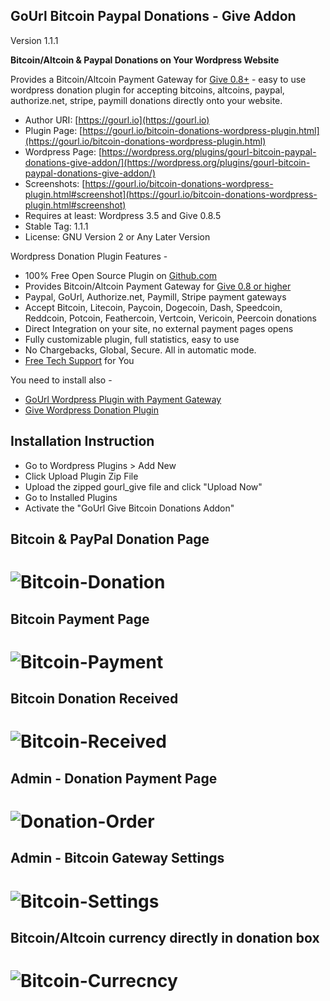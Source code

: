 
GoUrl Bitcoin Paypal Donations - Give Addon
-----------------------------------------------------------

Version 1.1.1

**Bitcoin/Altcoin & Paypal Donations on Your Wordpress Website**

Provides a Bitcoin/Altcoin Payment Gateway for [Give 0.8+](https://wordpress.org/plugins/give/) - easy to use wordpress donation plugin for accepting bitcoins, altcoins, paypal, authorize.net, stripe, paymill donations directly onto your website.


* Author URI: [https://gourl.io](https://gourl.io)
* Plugin Page: [https://gourl.io/bitcoin-donations-wordpress-plugin.html](https://gourl.io/bitcoin-donations-wordpress-plugin.html)
* Wordpress Page: [https://wordpress.org/plugins/gourl-bitcoin-paypal-donations-give-addon/](https://wordpress.org/plugins/gourl-bitcoin-paypal-donations-give-addon/)
* Screenshots: [https://gourl.io/bitcoin-donations-wordpress-plugin.html#screenshot](https://gourl.io/bitcoin-donations-wordpress-plugin.html#screenshot)
* Requires at least: Wordpress 3.5 and Give 0.8.5
* Stable Tag: 1.1.1
* License: GNU Version 2 or Any Later Version


Wordpress Donation Plugin Features -

* 100% Free Open Source Plugin on [Github.com](https://github.com/cryptoapi/Bitcoin-Paypal-Donations-Wordpress)
* Provides Bitcoin/Altcoin Payment Gateway for [Give 0.8 or higher](https://wordpress.org/plugins/give/)
* Paypal, GoUrl, Authorize.net, Paymill, Stripe payment gateways
* Accept Bitcoin, Litecoin, Paycoin, Dogecoin, Dash, Speedcoin, Reddcoin, Potcoin, Feathercoin, Vertcoin, Vericoin, Peercoin donations
* Direct Integration on your site, no external payment pages opens
* Fully customizable plugin, full statistics, easy to use
* No Chargebacks, Global, Secure. All in automatic mode.
* [Free Tech Support](https://gourl.io/view/contact/Contact_Us.html) for You

You need to install also - 

* [GoUrl Wordpress Plugin with Payment Gateway](https://wordpress.org/plugins/gourl-bitcoin-payment-gateway-paid-downloads-membership/)
* [Give Wordpress Donation Plugin](https://wordpress.org/plugins/give/)



Installation Instruction
----------------
* Go to Wordpress Plugins > Add New
* Click Upload Plugin Zip File
* Upload the zipped gourl_give file and click "Upload Now"
* Go to Installed Plugins
* Activate the "GoUrl Give Bitcoin Donations Addon"

  
  
Bitcoin & PayPal Donation Page
-----------------
# ![Bitcoin-Donation](https://gourl.io/images/give/screenshot-1.png)


Bitcoin Payment Page
-----------------
# ![Bitcoin-Payment](https://gourl.io/images/give/screenshot-2.png)


Bitcoin Donation Received
-----------------
# ![Bitcoin-Received](https://gourl.io/images/give/screenshot-3.png)


Admin - Donation Payment Page
-----------------
# ![Donation-Order](https://gourl.io/images/give/screenshot-4.png)


Admin - Bitcoin Gateway Settings
-----------------
# ![Bitcoin-Settings](https://gourl.io/images/give/screenshot-5.png)


Bitcoin/Altcoin currency directly in donation box
-----------------
# ![Bitcoin-Currecncy](https://gourl.io/images/give/screenshot-6.png)


   